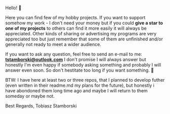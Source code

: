 Hello! 👋

Here you can find few of my hobby projects. If you want to support somehow my work - I don't need your money but
if you could **give a star to one of my projects** to others can find it more easily it will always be appreciated.
Other kinds of sharing or advertising my programs are very appreciated too but just remember that some of them are
unfinished and/or generally not ready to meet a wider audience.

If you want to ask any question, feel free to send an e-mail to me: **tstamborski@outlook.com**
I don't promise I will always answer but honestly I'm even happy if somebody asking something and probably I will
answer even soon. So don't hestitate too long if you want something. 🙂

BTW: I have here at least two or three repos, that I planned to develop futher (even written in their readme.md my plans
for the future), but honestly i have abondoned them long time ago and maybe I will return to them someday or maybe not.

Best Regards,
Tobiasz Stamborski
